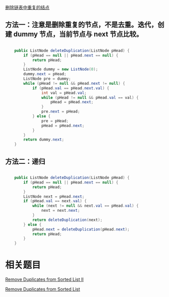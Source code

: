 [删除链表中重复的结点](https://www.nowcoder.com/practice/fc533c45b73a41b0b44ccba763f866ef?tpId=13&tqId=11209&tPage=1&rp=1&ru=/ta/coding-interviews&qru=/ta/coding-interviews/question-ranking&from=cyc_github) 

## 方法一：注意是删除重复的节点，不是去重。迭代，创建 dummy 节点，当前节点与 next 节点比较。

```java

    public ListNode deleteDuplication(ListNode pHead) {
        if (pHead == null || pHead.next == null) {
            return pHead;
        }
        ListNode dummy = new ListNode(0);
        dummy.next = pHead;
        ListNode pre = dummy;
        while (pHead != null && pHead.next != null) {
            if (pHead.val == pHead.next.val) {
                int val = pHead.val;
                while (pHead != null && pHead.val == val) {
                    pHead = pHead.next;
                }
                pre.next = pHead;
            } else {
                pre = pHead;
                pHead = pHead.next;
            }
        }
        return dummy.next;
    }

```

## 方法二：递归

```java

    public ListNode deleteDuplication(ListNode pHead) {
        if (pHead == null || pHead.next == null) {
            return pHead;
        }
        ListNode next = pHead.next;
        if (pHead.val == next.val) {
            while (next != null && next.val == pHead.val) {
                next = next.next;
            }
            return deleteDuplication(next);
        } else {
            pHead.next = deleteDuplication(pHead.next);
            return pHead;
        }
    }

```

# 相关题目

[Remove Duplicates from Sorted List II](https://leetcode.com/problems/remove-duplicates-from-sorted-list-ii/)

[Remove Duplicates from Sorted List](https://leetcode.com/problems/remove-duplicates-from-sorted-list/)
